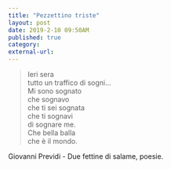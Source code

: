 ```yaml
---
title: "Pezzettino triste"
layout: post
date: 2019-2-10 09:50AM
published: true
category:
external-url:
---
```



> Ieri sera<br>
tutto un traffico di sogni...<br>
Mi sono sognato<br>
che sognavo<br>
che ti sei sognata<br>
che ti sognavi<br>
di sognare me.<br>
Che bella balla<br>
che è il mondo.<br>

Giovanni Previdi - Due fettine di salame, poesie.
